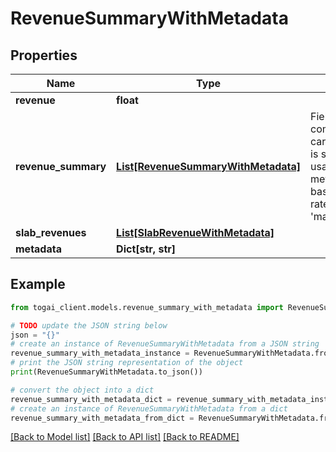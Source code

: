 # RevenueSummaryWithMetadata


## Properties

Name | Type | Description | Notes
------------ | ------------- | ------------- | -------------
**revenue** | **float** |  | 
**revenue_summary** | [**List[RevenueSummaryWithMetadata]**](RevenueSummaryWithMetadata.md) | Field: revenue is computed for all rate cards Field: slabRevenues is supported for only usage/license Field: metadata is populated based on application of rateConfig(&#39;minimumRate&#39;, &#39;maximumRate&#39;)  | [optional] 
**slab_revenues** | [**List[SlabRevenueWithMetadata]**](SlabRevenueWithMetadata.md) |  | [optional] 
**metadata** | **Dict[str, str]** |  | [optional] 

## Example

```python
from togai_client.models.revenue_summary_with_metadata import RevenueSummaryWithMetadata

# TODO update the JSON string below
json = "{}"
# create an instance of RevenueSummaryWithMetadata from a JSON string
revenue_summary_with_metadata_instance = RevenueSummaryWithMetadata.from_json(json)
# print the JSON string representation of the object
print(RevenueSummaryWithMetadata.to_json())

# convert the object into a dict
revenue_summary_with_metadata_dict = revenue_summary_with_metadata_instance.to_dict()
# create an instance of RevenueSummaryWithMetadata from a dict
revenue_summary_with_metadata_from_dict = RevenueSummaryWithMetadata.from_dict(revenue_summary_with_metadata_dict)
```
[[Back to Model list]](../README.md#documentation-for-models) [[Back to API list]](../README.md#documentation-for-api-endpoints) [[Back to README]](../README.md)



